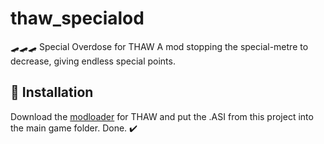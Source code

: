 # thaw_specialod
🛹🛹🛹 Special Overdose for THAW
A mod stopping the special-metre to decrease, giving endless special points.

## 🔧 Installation 
Download the [modloader](https://github.com/michael-fa/thaw-modloader) for THAW and put the .ASI from this project into the main game folder.
Done. ✔️
